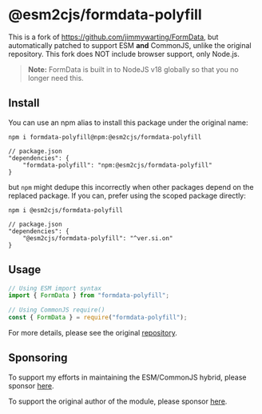 # @esm2cjs/formdata-polyfill

This is a fork of https://github.com/jimmywarting/FormData, but automatically patched to support ESM **and** CommonJS, unlike the original repository.
This fork does NOT include browser support, only Node.js.

> **Note:** FormData is built in to NodeJS v18 globally so that you no longer need this.

## Install

You can use an npm alias to install this package under the original name:

```
npm i formdata-polyfill@npm:@esm2cjs/formdata-polyfill
```

```jsonc
// package.json
"dependencies": {
    "formdata-polyfill": "npm:@esm2cjs/formdata-polyfill"
}
```
but `npm` might dedupe this incorrectly when other packages depend on the replaced package. If you can, prefer using the scoped package directly:

```
npm i @esm2cjs/formdata-polyfill
```

```jsonc
// package.json
"dependencies": {
    "@esm2cjs/formdata-polyfill": "^ver.si.on"
}
```

## Usage

```js
// Using ESM import syntax
import { FormData } from "formdata-polyfill";

// Using CommonJS require()
const { FormData } = require("formdata-polyfill");
```

For more details, please see the original [repository](https://github.com/jimmywarting/FormData).

## Sponsoring

To support my efforts in maintaining the ESM/CommonJS hybrid, please sponsor [here](https://github.com/sponsors/AlCalzone).

To support the original author of the module, please sponsor [here](https://github.com/jimmywarting/FormData).

